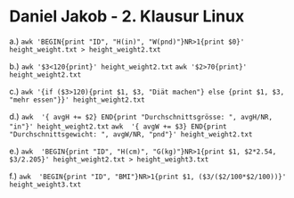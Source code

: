 # Daniel Jakob - 2. Klausur Linux

a.) `awk 'BEGIN{print "ID", "H(in)", "W(pnd)"}NR>1{print $0}' height_weight.txt > height_weight2.txt`

b.) `awk '$3<120{print}' height_weight2.txt`
    `awk '$2>70{print}' height_weight2.txt`

c.) `awk '{if ($3>120){print $1, $3, "Diät machen"} else {print $1, $3, "mehr essen"}}' height_weight2.txt`

d.) `awk  '{ avgH += $2} END{print "Durchschnittsgrösse: ", avgH/NR, "in"}' height_weight2.txt`
    `awk  '{ avgW += $3} END{print "Durchschnittsgewicht: ", avgW/NR, "pnd"}' height_weight2.txt`

e.) `awk  'BEGIN{print "ID", "H(cm)", "G(kg)"}NR>1{print $1, $2*2.54, $3/2.205}' height_weight2.txt > height_weight3.txt`

f.) `awk  'BEGIN{print "ID", "BMI"}NR>1{print $1, ($3/($2/100*$2/100))}' height_weight3.txt`
